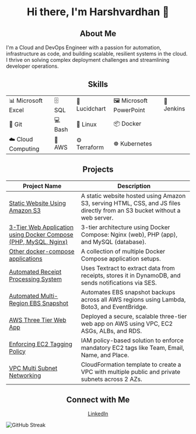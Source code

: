 <div align="center">
  
# Hi there, I'm Harshvardhan 👋



## About Me
</div>
I'm a Cloud and DevOps Engineer with a passion for automation, infrastructure as code, and building scalable, resilient systems in the cloud. I thrive on solving complex deployment challenges and streamlining developer operations.

<div align="center">
  
## Skills
<table>
  <tr>
    <td>📊 Microsoft Excel</td>
    <td>🗄️ SQL</td>
    <td>📐 Lucidchart</td>
    <td>🖼️ Microsoft PowerPoint</td>
    <td>🧪 Jenkins</td>
  </tr>
  <tr>
    <td>🧬 Git</td>
    <td>💻 Bash</td>
    <td>🐧 Linux</td>
    <td>📦 Docker</td>
    <td></td>
  </tr>
  <tr>
    <td>☁️ Cloud Computing</td>
    <td>🧰 AWS</td>
    <td>⚙️ Terraform</td>
    <td>☸️ Kubernetes</td>
    <td></td>
  </tr>
</table>

</div>

<div align="center">
  
## Projects
</div>

| Project Name | Description |
|--------------|-------------|
| [Static Website Using Amazon S3](https://github.com/harshkhalkar/setup-static-website.git) | A static website hosted using Amazon S3, serving HTML, CSS, and JS files directly from an S3 bucket without a web server. |
| [3-Tier Web Application using Docker Compose (PHP, MySQL, Nginx)](https://github.com/harshkhalkar/Docker/tree/main/docker-compose/3%20Tier%20Application) | 3-tier architecture using Docker Compose: Nginx (web), PHP (app), and MySQL (database). |
| [Other docker-compose applications](https://github.com/harshkhalkar/Docker/tree/main/docker-compose) | A collection of multiple Docker Compose application setups. |
| [Automated Receipt Processing System](https://github.com/harshkhalkar/Automated-Receipt-Processing-System.git) | Uses Textract to extract data from receipts, stores it in DynamoDB, and sends notifications via SES. |
| [Automated Multi-Region EBS Snapshot](https://github.com/harshkhalkar/Automated-EBS-Snapshot.git) | Automates EBS snapshot backups across all AWS regions using Lambda, Boto3, and EventBridge. |
| [AWS Three Tier Web App](https://github.com/harshkhalkar/aws-three-tier-web-app.git) | Deployed a secure, scalable three-tier web app on AWS using VPC, EC2 ASGs, ALBs, and RDS. |
| [Enforcing EC2 Tagging Policy](https://github.com/harshkhalkar/EC2-Tag-Enforcement.git) | IAM policy-based solution to enforce mandatory EC2 tags like Team, Email, Name, and Place. |
| [VPC Multi Subnet Networking](https://github.com/harshkhalkar/CloudFormation.git) | CloudFormation template to create a VPC with multiple public and private subnets across 2 AZs. |

<div align="center">
  
## Connect with Me
[LinkedIn](https://www.linkedin.com/in/harshvardhan-khalkar-5b813531b)

</div>

![GitHub Streak](https://streak-stats.demolab.com/?user=harshkhalkar&theme=dark&background=00000000)
